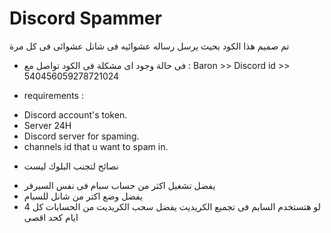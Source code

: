 # Discord Spammer

تم صميم هذا الكود بحيث يرسل رساله عشوائيه فى شانل عشوائى فى كل مرة
- فى حالة وجود اى مشكلة فى الكود تواصل مع :
Baron >> Discord id >> 540456059278721024

- requirements :

* Discord account's token.
* Server 24H
* Discord server for spaming.
* channels id that u want to spam in.

- نصائح لتجنب البلوك ليست

* يفضل تشغيل اكثر من حساب سبام فى نفس السيرفر
* يفضل وضع اكتر من شانل للسبام
* لو هتستخدم السابم فى تجميع الكريديت يفضل سحب الكريديت من الحسابات كل 4 ايام كحد اقصى
